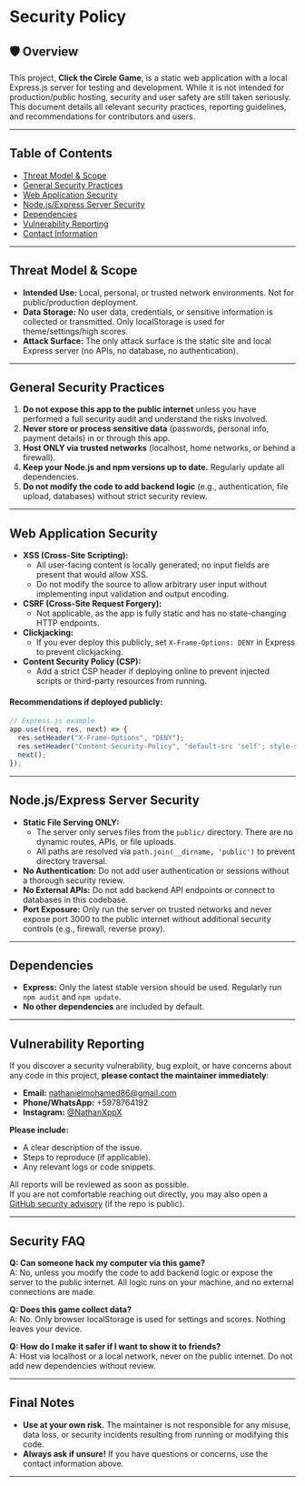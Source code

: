# Security Policy

## 🛡️ Overview

This project, **Click the Circle Game**, is a static web application with a local Express.js server for testing and development. While it is not intended for production/public hosting, security and user safety are still taken seriously. This document details all relevant security practices, reporting guidelines, and recommendations for contributors and users.

---

## Table of Contents

- [Threat Model & Scope](#threat-model--scope)
- [General Security Practices](#general-security-practices)
- [Web Application Security](#web-application-security)
- [Node.js/Express Server Security](#nodejsexpress-server-security)
- [Dependencies](#dependencies)
- [Vulnerability Reporting](#vulnerability-reporting)
- [Contact Information](#contact-information)

---

## Threat Model & Scope

- **Intended Use:** Local, personal, or trusted network environments. Not for public/production deployment.
- **Data Storage:** No user data, credentials, or sensitive information is collected or transmitted. Only localStorage is used for theme/settings/high scores.
- **Attack Surface:** The only attack surface is the static site and local Express server (no APIs, no database, no authentication).

---

## General Security Practices

1. **Do not expose this app to the public internet** unless you have performed a full security audit and understand the risks involved.
2. **Never store or process sensitive data** (passwords, personal info, payment details) in or through this app.
3. **Host ONLY via trusted networks** (localhost, home networks, or behind a firewall).
4. **Keep your Node.js and npm versions up to date.** Regularly update all dependencies.
5. **Do not modify the code to add backend logic** (e.g., authentication, file upload, databases) without strict security review.

---

## Web Application Security

- **XSS (Cross-Site Scripting):**
  - All user-facing content is locally generated; no input fields are present that would allow XSS.
  - Do not modify the source to allow arbitrary user input without implementing input validation and output encoding.
- **CSRF (Cross-Site Request Forgery):**
  - Not applicable, as the app is fully static and has no state-changing HTTP endpoints.
- **Clickjacking:**
  - If you ever deploy this publicly, set `X-Frame-Options: DENY` in Express to prevent clickjacking.
- **Content Security Policy (CSP):**
  - Add a strict CSP header if deploying online to prevent injected scripts or third-party resources from running.

#### Recommendations if deployed publicly:
```js
// Express.js example
app.use((req, res, next) => {
  res.setHeader("X-Frame-Options", "DENY");
  res.setHeader("Content-Security-Policy", "default-src 'self'; style-src 'self' fonts.googleapis.com; font-src fonts.gstatic.com;");
  next();
});
```

---

## Node.js/Express Server Security

- **Static File Serving ONLY:**
  - The server only serves files from the `public/` directory. There are no dynamic routes, APIs, or file uploads.
  - All paths are resolved via `path.join(__dirname, 'public')` to prevent directory traversal.
- **No Authentication:** Do not add user authentication or sessions without a thorough security review.
- **No External APIs:** Do not add backend API endpoints or connect to databases in this codebase.
- **Port Exposure:** Only run the server on trusted networks and never expose port 3000 to the public internet without additional security controls (e.g., firewall, reverse proxy).

---

## Dependencies

- **Express:** Only the latest stable version should be used. Regularly run `npm audit` and `npm update`.
- **No other dependencies** are included by default.

---

## Vulnerability Reporting

If you discover a security vulnerability, bug exploit, or have concerns about any code in this project, **please contact the maintainer immediately**:

- **Email:** [nathanielmohamed86@gmail.com](mailto:nathanielmohamed86@gmail.com)
- **Phone/WhatsApp:** +5978764192
- **Instagram:** [@NathanXppX](https://instagram.com/NathanXppX)

**Please include:**
- A clear description of the issue.
- Steps to reproduce (if applicable).
- Any relevant logs or code snippets.

All reports will be reviewed as soon as possible.  
If you are not comfortable reaching out directly, you may also open a [GitHub security advisory](https://github.com/nathaniel123x3rd/game1/security/advisories) (if the repo is public).

---

## Security FAQ

**Q: Can someone hack my computer via this game?**  
A: No, unless you modify the code to add backend logic or expose the server to the public internet. All logic runs on your machine, and no external connections are made.

**Q: Does this game collect data?**  
A: No. Only browser localStorage is used for settings and scores. Nothing leaves your device.

**Q: How do I make it safer if I want to show it to friends?**  
A: Host via localhost or a local network, never on the public internet. Do not add new dependencies without review.

---

## Final Notes

- **Use at your own risk.** The maintainer is not responsible for any misuse, data loss, or security incidents resulting from running or modifying this code.
- **Always ask if unsure!** If you have questions or concerns, use the contact information above.

---